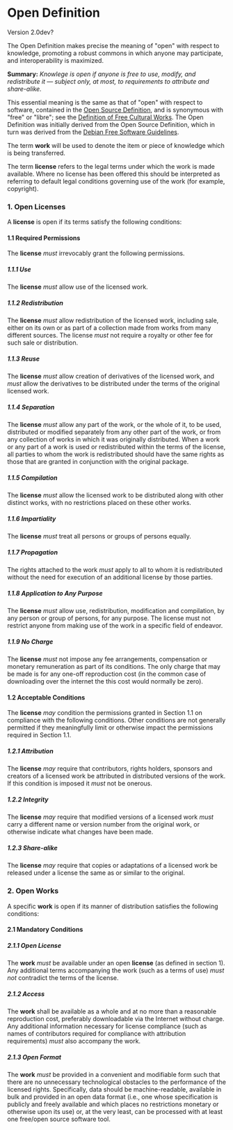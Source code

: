 # Open Definition
Version 2.0dev?

The Open Definition makes precise the meaning of "open" with respect to knowledge, promoting a robust commons in which anyone may participate, and interoperability is maximized.

**Summary:** *Knowlege is open if anyone is free to use, modify, and redistribute it — subject only, at most, to requirements to attribute and share-alike.*

This essential meaning is the same as that of "open" with respect to software, contained in the [Open Source Definition](http://www.opensource.org/docs/osd), and is synonymous with "free" or "libre"; see the [Definition of Free Cultural Works](http://freedomdefined.org). The Open Definition was initially derived from the Open Source Definition, which in turn was derived from the [Debian Free Software Guidelines](http://www.debian.org/social_contract).

The term **work** will be used to denote the item or piece of knowledge
which is being transferred.

The term **license** refers to the legal terms under which the work is
made available. Where no license has been offered this should be interpreted
as referring to default legal conditions governing use of the work (for 
example, copyright).

### 1. Open Licenses

A **license** is open if its terms satisfy the following conditions:

#### 1.1 Required Permissions

The **license** *must* irrevocably grant the following permissions.

##### 1.1.1 Use

The **license** *must* allow use of the licensed work.

##### 1.1.2 Redistribution

The **license** *must* allow redistribution of the licensed work, 
including sale, either on its own or as part of a collection made from 
works from many different sources. The license *must* not require a 
royalty or other fee for such sale or distribution.

##### 1.1.3 Reuse

The **license** *must* allow creation of derivatives of the licensed 
work, and *must* allow the derivatives to be distributed under the 
terms of the original licensed work.

##### 1.1.4 Separation

The **license** *must* allow any part of the work, or the whole of it, 
to be used, distributed or modified separately from any other part 
of the work, or from any collection of works in which it was originally 
distributed. When a work or any part of a work is used or redistributed 
within the terms of the license, all parties to whom the work is redistributed 
should have the same rights as those that are granted in conjunction with 
the original package.

##### 1.1.5 Compilation

The **license** *must* allow the licensed work to be distributed along 
with other distinct works, with no restrictions placed on these other works.

##### 1.1.6 Impartiality
The **license** *must* treat all persons or groups of persons equally.

##### 1.1.7 Propagation
The rights attached to the work *must* apply to all to whom it is redistributed 
without the need for execution of an additional license by those parties.

##### 1.1.8 Application to Any Purpose

The **license** *must* allow use, redistribution, modification and 
compilation, by any person or group of persons, for any purpose. The 
license must not restrict anyone from making use of the work in a
specific field of endeavor.

##### 1.1.9 No Charge

The **license** *must* not impose any fee arrangements, compensation or monetary 
remuneration as part of its conditions. The only charge that may be made is for 
any one-off reproduction cost (in the common case of downloading over the internet 
the this cost would normally be zero).

#### 1.2 Acceptable Conditions
The **license** *may* condition the permissions granted in Section 1.1 on 
compliance with the following conditions. Other conditions are not generally 
permitted if they meaningfully limit or otherwise impact the permissions 
required in Section 1.1.

##### 1.2.1 Attribution

The **license** *may* require that contributors, rights holders, sponsors and creators of a licensed 
work be attributed in distributed versions of the work. If this condition 
is imposed it *must* not be onerous. 

##### 1.2.2 Integrity

The **license** *may* require that modified versions of a licensed work *must* 
carry a different name or version number from the original work, or 
otherwise indicate what changes have been made. 

##### 1.2.3 Share-alike

The **license** *may* require that copies or adaptations of a licensed work be
released under a license the same as or similar to the original.


### 2. Open Works

A specific **work** is open if its manner of distribution satisfies the following
conditions:

#### 2.1 Mandatory Conditions

##### 2.1.1 Open License

The **work** *must* be available under an open **license** (as defined in section 1).
Any additional terms accompanying the work (such as a terms of use) *must not* 
contradict the terms of the license.

##### 2.1.2 Access

The **work** shall be available as a whole and at no more than a reasonable 
reproduction cost, preferably downloadable via the Internet without charge.
Any additional information necessary for license compliance (such as names of 
contributors required for compliance with attribution requirements) *must* also 
accompany the work.

##### 2.1.3 Open Format

The **work** *must* be provided in a convenient and modifiable form such
that there are no unnecessary technological obstacles to the performance of the
licensed rights. Specifically, data should be machine-readable, available in
bulk and provided in an open data format (i.e., one whose specification is publicly
and freely available and which places no restrictions monetary or otherwise upon
its use) or, at the very least, can be processed with at least one free/open source
software tool. 

